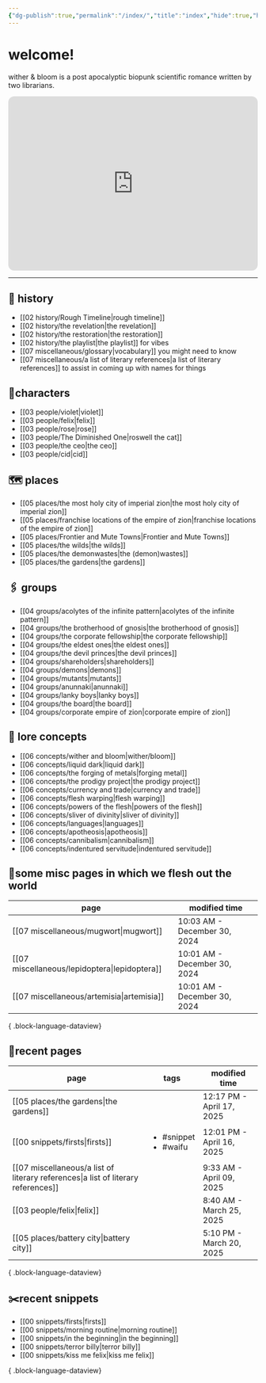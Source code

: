 ```yaml
---
{"dg-publish":true,"permalink":"/index/","title":"index","hide":true,"hideInGraph":true,"tags":["gardenEntry"],"created":"2024-08-07T09:02:57.000-05:00","updated":"2025-03-18T14:57:44.908-05:00"}
---
```


# welcome!
wither & bloom is a post apocalyptic biopunk scientific romance written by two librarians.

<iframe style="border-radius:12px" src="https://open.spotify.com/embed/playlist/0Y85LN2fvUb18sDXcLoc1m?utm_source=generator" width="100%" height="352" frameBorder="0" allowfullscreen="" allow="autoplay; clipboard-write; encrypted-media; fullscreen; picture-in-picture" loading="lazy"></iframe>

---
## 🏰 history
- [[02 history/Rough Timeline\|rough timeline]]
- [[02 history/the revelation\|the revelation]]
- [[02 history/the restoration\|the restoration]]
- [[02 history/the playlist\|the playlist]] for vibes
- [[07 miscellaneous/glossary\|vocabulary]] you might need to know
- [[07 miscellaneous/a list of literary references\|a list of literary references]] to assist in coming up with names for things
## 👫characters
- [[03 people/violet\|violet]]
- [[03 people/felix\|felix]]
- [[03 people/rose\|rose]]
- [[03 people/The Diminished One\|roswell the cat]]
- [[03 people/the ceo\|the ceo]]
- [[03 people/cid\|cid]]
## 🗺️ places
- [[05 places/the most holy city of imperial zion\|the most holy city of imperial zion]]
- [[05 places/franchise locations of the empire of zion\|franchise locations of the empire of zion]]
- [[05 places/Frontier and Mute Towns\|Frontier and Mute Towns]]
- [[05 places/the wilds\|the wilds]]
- [[05 places/the demonwastes\|the (demon)wastes]]
- [[05 places/the gardens\|the gardens]]
## 🖇️ groups
- [[04 groups/acolytes of the infinite pattern\|acolytes of the infinite pattern]]
- [[04 groups/the brotherhood of gnosis\|the brotherhood of gnosis]]
- [[04 groups/the corporate fellowship\|the corporate fellowship]]
- [[04 groups/the eldest ones\|the eldest ones]]
- [[04 groups/the devil princes\|the devil princes]]
- [[04 groups/shareholders\|shareholders]]
- [[04 groups/demons\|demons]]
- [[04 groups/mutants\|mutants]]
- [[04 groups/anunnaki\|anunnaki]]
- [[04 groups/lanky boys\|lanky boys]]
- [[04 groups/the board\|the board]]
- [[04 groups/corporate empire of zion\|corporate empire of zion]]
## 📖 lore concepts
- [[06 concepts/wither and bloom\|wither/bloom]]
- [[06 concepts/liquid dark\|liquid dark]]
- [[06 concepts/the forging of metals\|forging metal]]
- [[06 concepts/the prodigy project\|the prodigy project]]
- [[06 concepts/currency and trade\|currency and trade]]
- [[06 concepts/flesh warping\|flesh warping]]
- [[06 concepts/powers of the flesh\|powers of the flesh]]
- [[06 concepts/sliver of divinity\|sliver of divinity]]
- [[06 concepts/languages\|languages]]
- [[06 concepts/apotheosis\|apotheosis]]
- [[06 concepts/cannibalism\|cannibalism]]
- [[06 concepts/indentured servitude\|indentured servitude]]

## 📌some misc pages in which we flesh out the world
| page                                             | modified time                |
| ------------------------------------------------ | ---------------------------- |
| [[07 miscellaneous/mugwort\|mugwort]]         | 10:03 AM - December 30, 2024 |
| [[07 miscellaneous/lepidoptera\|lepidoptera]] | 10:01 AM - December 30, 2024 |
| [[07 miscellaneous/artemisia\|artemisia]]     | 10:01 AM - December 30, 2024 |

{ .block-language-dataview}

## 📌recent pages
| page                                                                                 | tags                                      | modified time             |
| ------------------------------------------------------------------------------------ | ----------------------------------------- | ------------------------- |
| [[05 places/the gardens\|the gardens]]                                            | <ul></ul>                                 | 12:17 PM - April 17, 2025 |
| [[00 snippets/firsts\|firsts]]                                                    | <ul><li>#snippet</li><li>#waifu</li></ul> | 12:01 PM - April 16, 2025 |
| [[07 miscellaneous/a list of literary references\|a list of literary references]] | <ul></ul>                                 | 9:33 AM - April 09, 2025  |
| [[03 people/felix\|felix]]                                                        | <ul></ul>                                 | 8:40 AM - March 25, 2025  |
| [[05 places/battery city\|battery city]]                                          | <ul></ul>                                 | 5:10 PM - March 20, 2025  |

{ .block-language-dataview}

## ✂️recent snippets
- [[00 snippets/firsts\|firsts]]
- [[00 snippets/morning routine\|morning routine]]
- [[00 snippets/in the beginning\|in the beginning]]
- [[00 snippets/terror billy\|terror billy]]
- [[00 snippets/kiss me felix\|kiss me felix]]

{ .block-language-dataview}